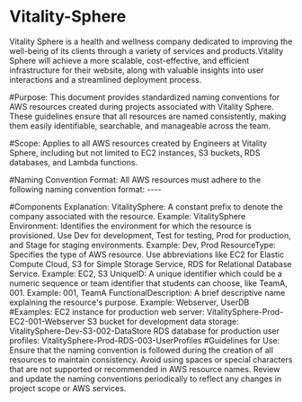 # Vitality-Sphere
Vitality Sphere is a health and wellness company dedicated to improving the well-being of its clients through a variety of services and products.Vitality Sphere will achieve a more scalable, cost-effective, and efficient infrastructure for their website, along with valuable insights into user interactions and a streamlined deployment process.

#Purpose:
This document provides standardized naming conventions for AWS resources created during projects associated with Vitality Sphere. These guidelines ensure that all resources are named consistently, making them easily identifiable, searchable, and manageable across the team.

#Scope:
Applies to all AWS resources created by Engineers at Vitality Sphere, including but not limited to EC2 instances, S3 buckets, RDS databases, and Lambda functions.

#Naming Convention Format:
All AWS resources must adhere to the following naming convention format:
<VitalitySphere>-<Environment>-<ResourceType>-<UniqueID>-<FunctionalDescription>

#Components Explanation:
VitalitySphere:
A constant prefix to denote the company associated with the resource.
Example: VitalitySphere
Environment:
Identifies the environment for which the resource is provisioned.
Use Dev for development, Test for testing, Prod for production, and Stage for staging environments.
Example: Dev, Prod
ResourceType:
Specifies the type of AWS resource.
Use abbreviations like EC2 for Elastic Compute Cloud, S3 for Simple Storage Service, RDS for Relational Database Service.
Example: EC2, S3
UniqueID:
A unique identifier which could be a numeric sequence or team identifier that students can choose, like TeamA, 001.
Example: 001, TeamA
FunctionalDescription:
A brief descriptive name explaining the resource's purpose.
Example: Webserver, UserDB
#Examples:
EC2 instance for production web server: VitalitySphere-Prod-EC2-001-Webserver
S3 bucket for development data storage: VitalitySphere-Dev-S3-002-DataStore
RDS database for production user profiles: VitalitySphere-Prod-RDS-003-UserProfiles
#Guidelines for Use:
Ensure that the naming convention is followed during the creation of all resources to maintain consistency.
Avoid using spaces or special characters that are not supported or recommended in AWS resource names.
Review and update the naming conventions periodically to reflect any changes in project scope or AWS services.

